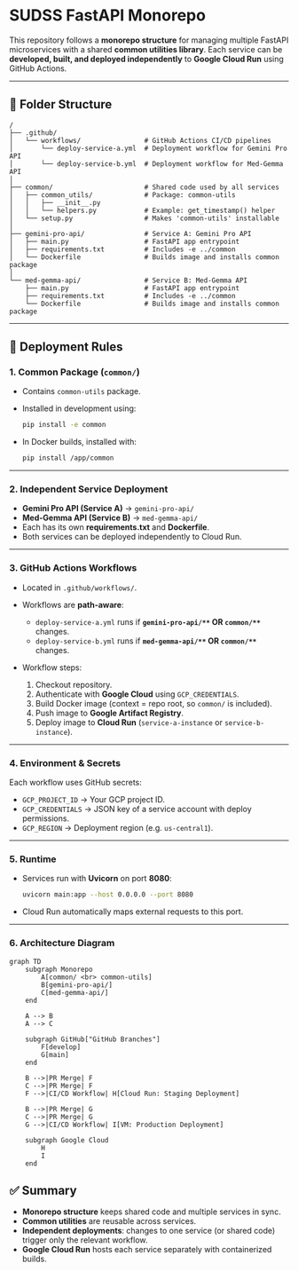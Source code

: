 # SUDSS FastAPI Monorepo

This repository follows a **monorepo structure** for managing multiple FastAPI microservices with a shared **common utilities library**. Each service can be **developed, built, and deployed independently** to **Google Cloud Run** using GitHub Actions.

---

## 📂 Folder Structure

```
/
├── .github/
│   └── workflows/                # GitHub Actions CI/CD pipelines
│       └── deploy-service-a.yml  # Deployment workflow for Gemini Pro API
│       └── deploy-service-b.yml  # Deployment workflow for Med-Gemma API
│
├── common/                       # Shared code used by all services
│   ├── common_utils/             # Package: common-utils
│   │   ├── __init__.py
│   │   └── helpers.py            # Example: get_timestamp() helper
│   └── setup.py                  # Makes 'common-utils' installable
│
├── gemini-pro-api/               # Service A: Gemini Pro API
│   ├── main.py                   # FastAPI app entrypoint
│   ├── requirements.txt          # Includes -e ../common
│   └── Dockerfile                # Builds image and installs common package
│
└── med-gemma-api/                # Service B: Med-Gemma API
    ├── main.py                   # FastAPI app entrypoint
    ├── requirements.txt          # Includes -e ../common
    └── Dockerfile                # Builds image and installs common package
```

---

## 🚀 Deployment Rules

### 1. **Common Package (`common/`)**

* Contains `common-utils` package.
* Installed in development using:

  ```bash
  pip install -e common
  ```
* In Docker builds, installed with:

  ```bash
  pip install /app/common
  ```

---

### 2. **Independent Service Deployment**

* **Gemini Pro API (Service A)** → `gemini-pro-api/`
* **Med-Gemma API (Service B)** → `med-gemma-api/`
* Each has its own **requirements.txt** and **Dockerfile**.
* Both services can be deployed independently to Cloud Run.

---

### 3. **GitHub Actions Workflows**

* Located in `.github/workflows/`.
* Workflows are **path-aware**:

  * `deploy-service-a.yml` runs if **`gemini-pro-api/**` OR `common/**`** changes.
  * `deploy-service-b.yml` runs if **`med-gemma-api/**` OR `common/**`** changes.
* Workflow steps:

  1. Checkout repository.
  2. Authenticate with **Google Cloud** using `GCP_CREDENTIALS`.
  3. Build Docker image (context = repo root, so `common/` is included).
  4. Push image to **Google Artifact Registry**.
  5. Deploy image to **Cloud Run** (`service-a-instance` or `service-b-instance`).

---

### 4. **Environment & Secrets**

Each workflow uses GitHub secrets:

* `GCP_PROJECT_ID` → Your GCP project ID.
* `GCP_CREDENTIALS` → JSON key of a service account with deploy permissions.
* `GCP_REGION` → Deployment region (e.g. `us-central1`).

---

### 5. **Runtime**

* Services run with **Uvicorn** on port **8080**:

  ```bash
  uvicorn main:app --host 0.0.0.0 --port 8080
  ```
* Cloud Run automatically maps external requests to this port.

---
### 6. **Architecture Diagram**
```mermaid
graph TD
    subgraph Monorepo
        A[common/ <br> common-utils]
        B[gemini-pro-api/]
        C[med-gemma-api/]
    end

    A --> B
    A --> C

    subgraph GitHub["GitHub Branches"]
        F[develop]
        G[main]
    end

    B -->|PR Merge| F
    C -->|PR Merge| F
    F -->|CI/CD Workflow| H[Cloud Run: Staging Deployment]

    B -->|PR Merge| G
    C -->|PR Merge| G
    G -->|CI/CD Workflow| I[VM: Production Deployment]

    subgraph Google Cloud
        H
        I
    end
```


## ✅ Summary

* **Monorepo structure** keeps shared code and multiple services in sync.
* **Common utilities** are reusable across services.
* **Independent deployments**: changes to one service (or shared code) trigger only the relevant workflow.
* **Google Cloud Run** hosts each service separately with containerized builds.

